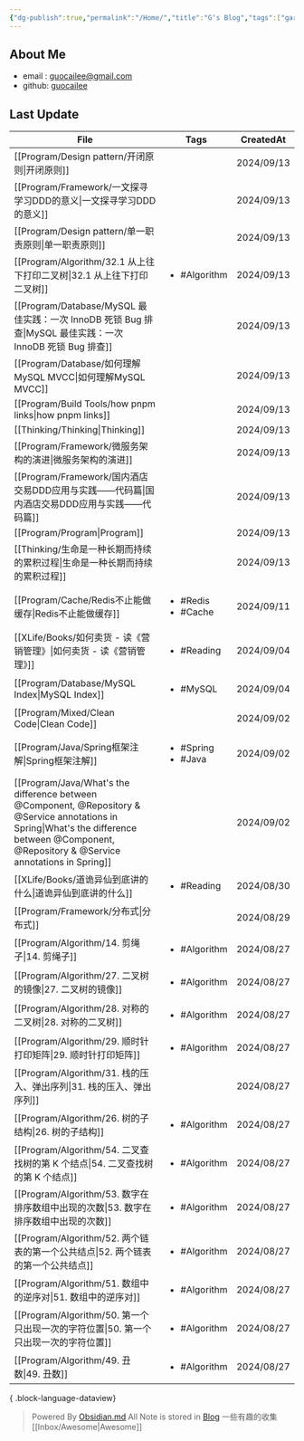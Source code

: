 ```yaml
---
{"dg-publish":true,"permalink":"/Home/","title":"G‘s Blog","tags":["gardenEntry"],"noteIcon":""}
---
```


## About Me
* email : [guocailee@gmail.com](mailto:guocailee@gmail.com)
* github: [guocailee](https://github.com/guocailee)


## Last Update

| File                                                                                                                                                                                               | Tags                                    | CreatedAt  |
| -------------------------------------------------------------------------------------------------------------------------------------------------------------------------------------------------- | --------------------------------------- | ---------- |
| [[Program/Design pattern/开闭原则\|开闭原则]]                                                                                                                                                           | <ul></ul>                               | 2024/09/13 |
| [[Program/Framework/一文探寻学习DDD的意义\|一文探寻学习DDD的意义]]                                                                                                                                                | <ul></ul>                               | 2024/09/13 |
| [[Program/Design pattern/单一职责原则\|单一职责原则]]                                                                                                                                                       | <ul></ul>                               | 2024/09/13 |
| [[Program/Algorithm/32.1 从上往下打印二叉树\|32.1 从上往下打印二叉树]]                                                                                                                                            | <ul><li>#Algorithm</li></ul>            | 2024/09/13 |
| [[Program/Database/MySQL 最佳实践：一次 InnoDB 死锁 Bug 排查\|MySQL 最佳实践：一次 InnoDB 死锁 Bug 排查]]                                                                                                             | <ul></ul>                               | 2024/09/13 |
| [[Program/Database/如何理解MySQL MVCC\|如何理解MySQL MVCC]]                                                                                                                                             | <ul></ul>                               | 2024/09/13 |
| [[Program/Build Tools/how pnpm links\|how pnpm links]]                                                                                                                                          | <ul></ul>                               | 2024/09/13 |
| [[Thinking/Thinking\|Thinking]]                                                                                                                                                                 | <ul></ul>                               | 2024/09/13 |
| [[Program/Framework/微服务架构的演进\|微服务架构的演进]]                                                                                                                                                        | <ul></ul>                               | 2024/09/13 |
| [[Program/Framework/国内酒店交易DDD应用与实践——代码篇\|国内酒店交易DDD应用与实践——代码篇]]                                                                                                                                  | <ul></ul>                               | 2024/09/13 |
| [[Program/Program\|Program]]                                                                                                                                                                    | <ul></ul>                               | 2024/09/13 |
| [[Thinking/生命是一种长期而持续的累积过程\|生命是一种长期而持续的累积过程]]                                                                                                                                                   | <ul></ul>                               | 2024/09/13 |
| [[Program/Cache/Redis不止能做缓存\|Redis不止能做缓存]]                                                                                                                                                      | <ul><li>#Redis</li><li>#Cache</li></ul> | 2024/09/11 |
| [[XLife/Books/如何卖货 - 读《营销管理》\|如何卖货 - 读《营销管理》]]                                                                                                                                                  | <ul><li>#Reading</li></ul>              | 2024/09/04 |
| [[Program/Database/MySQL Index\|MySQL Index]]                                                                                                                                                   | <ul><li>#MySQL</li></ul>                | 2024/09/04 |
| [[Program/Mixed/Clean  Code\|Clean  Code]]                                                                                                                                                      | <ul></ul>                               | 2024/09/02 |
| [[Program/Java/Spring框架注解\|Spring框架注解]]                                                                                                                                                         | <ul><li>#Spring</li><li>#Java</li></ul> | 2024/09/02 |
| [[Program/Java/What's the difference between @Component, @Repository & @Service annotations in Spring\|What's the difference between @Component, @Repository & @Service annotations in Spring]] | <ul></ul>                               | 2024/09/02 |
| [[XLife/Books/道诡异仙到底讲的什么\|道诡异仙到底讲的什么]]                                                                                                                                                          | <ul><li>#Reading</li></ul>              | 2024/08/30 |
| [[Program/Framework/分布式\|分布式]]                                                                                                                                                                  | <ul></ul>                               | 2024/08/29 |
| [[Program/Algorithm/14. 剪绳子\|14. 剪绳子]]                                                                                                                                                          | <ul><li>#Algorithm</li></ul>            | 2024/08/27 |
| [[Program/Algorithm/27. 二叉树的镜像\|27. 二叉树的镜像]]                                                                                                                                                    | <ul><li>#Algorithm</li></ul>            | 2024/08/27 |
| [[Program/Algorithm/28. 对称的二叉树\|28. 对称的二叉树]]                                                                                                                                                    | <ul><li>#Algorithm</li></ul>            | 2024/08/27 |
| [[Program/Algorithm/29. 顺时针打印矩阵\|29. 顺时针打印矩阵]]                                                                                                                                                  | <ul><li>#Algorithm</li></ul>            | 2024/08/27 |
| [[Program/Algorithm/31. 栈的压入、弹出序列\|31. 栈的压入、弹出序列]]                                                                                                                                              | <ul></ul>                               | 2024/08/27 |
| [[Program/Algorithm/26. 树的子结构\|26. 树的子结构]]                                                                                                                                                      | <ul><li>#Algorithm</li></ul>            | 2024/08/27 |
| [[Program/Algorithm/54. 二叉查找树的第 K 个结点\|54. 二叉查找树的第 K 个结点]]                                                                                                                                      | <ul><li>#Algorithm</li></ul>            | 2024/08/27 |
| [[Program/Algorithm/53. 数字在排序数组中出现的次数\|53. 数字在排序数组中出现的次数]]                                                                                                                                      | <ul><li>#Algorithm</li></ul>            | 2024/08/27 |
| [[Program/Algorithm/52. 两个链表的第一个公共结点\|52. 两个链表的第一个公共结点]]                                                                                                                                        | <ul><li>#Algorithm</li></ul>            | 2024/08/27 |
| [[Program/Algorithm/51. 数组中的逆序对\|51. 数组中的逆序对]]                                                                                                                                                  | <ul><li>#Algorithm</li></ul>            | 2024/08/27 |
| [[Program/Algorithm/50. 第一个只出现一次的字符位置\|50. 第一个只出现一次的字符位置]]                                                                                                                                      | <ul><li>#Algorithm</li></ul>            | 2024/08/27 |
| [[Program/Algorithm/49. 丑数\|49. 丑数]]                                                                                                                                                            | <ul><li>#Algorithm</li></ul>            | 2024/08/27 |

{ .block-language-dataview}


>Powered By [Obsidian.md](https://obsidian.md/) 
 All Note is stored in [Blog](https://github.com/guocailee/blog)
> 一些有趣的收集[[Inbox/Awesome\|Awesome]]